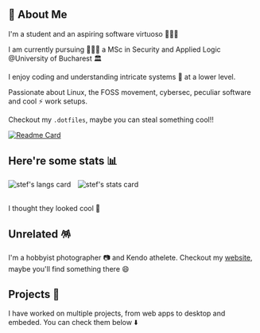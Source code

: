 ## 🚀 About Me

I'm a student and an aspiring software virtuoso 🧑🏻‍💻

I am currently pursuing 🧑🏻‍🎓 a MSc in Security and Applied Logic @University of Bucharest 🏛️

I enjoy coding and understanding intricate systems 🧮 at a lower level.

Passionate about Linux, the FOSS movement, cybersec, peculiar software and cool ⚡ work setups.  

Checkout my `.dotfiles`, maybe you can steal something cool!!

 [![Readme Card](https://github-readme-stats.vercel.app/api/pin/?username=Stefan-Radu&repo=dotfiles&theme=gruvbox&hide_border=true)](https://github.com/Stefan-Radu/dotfiles)
 
## Here're some stats 📊

<div style="display:flex; flex-direction:row; align-items:center; justify-content:start;">
  <img align="center" src="https://github-readme-stats.vercel.app/api/top-langs?username=Stefan-Radu&theme=gruvbox&hide_border=true&layout=compact&langs_count=8&exclude_repo=obsidian&card_width=300" alt="stef's langs card" /> &emsp;
 <img align="center" src="https://github-readme-stats.vercel.app/api?username=Stefan-Radu&show_icons=true&theme=gruvbox&hide_border=true&hide=issues" alt="stef's stats card" />
</div>  </br>

I thought they looked cool 🫠

## Unrelated 🪅 

I'm a hobbyist photographer 📷 and Kendo athelete. Checkout my [website](radu.cc), maybe you'll find something there 😄

## Projects 💾

I have worked on multiple projects, from web apps to desktop and embeded. You can check them below  ⬇️
